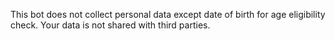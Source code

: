 This bot does not collect personal data except date of birth for age eligibility check. Your data is not shared with third parties.
 
 
